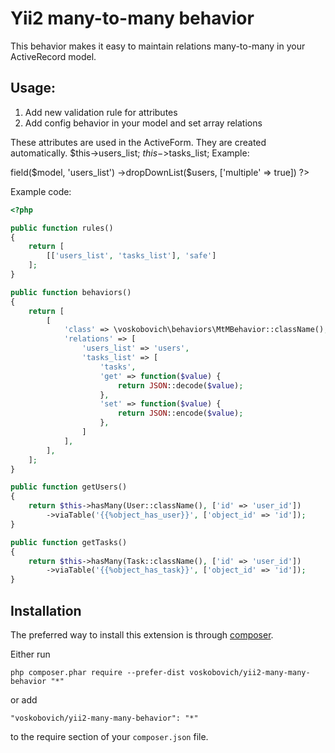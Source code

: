 Yii2 many-to-many behavior
===================
This behavior makes it easy to maintain relations many-to-many in your ActiveRecord model.

Usage:
------------
1. Add new validation rule for attributes  
2. Add config behavior in your model and set array relations

These attributes are used in the ActiveForm.
They are created automatically.
$this->users_list;
$this->$tasks_list;
Example:
<?= $form->field($model, 'users_list')
    ->dropDownList($users, ['multiple' => true]) ?>

Example code:

```php
<?php

public function rules()
{
    return [
        [['users_list', 'tasks_list'], 'safe']
    ];
}

public function behaviors()
{
    return [
        [
            'class' => \voskobovich\behaviors\MtMBehavior::className(),
            'relations' => [
                'users_list' => 'users',
                'tasks_list' => [
                    'tasks',
                    'get' => function($value) {
                        return JSON::decode($value);
                    },
                    'set' => function($value) {
                        return JSON::encode($value);
                    },
                ]
            ],
        ],
    ];
}

public function getUsers()
{
    return $this->hasMany(User::className(), ['id' => 'user_id'])
        ->viaTable('{{%object_has_user}}', ['object_id' => 'id']);
}

public function getTasks()
{
    return $this->hasMany(Task::className(), ['id' => 'user_id'])
        ->viaTable('{{%object_has_task}}', ['object_id' => 'id']);
}
```

Installation
------------

The preferred way to install this extension is through [composer](http://getcomposer.org/download/).

Either run

```
php composer.phar require --prefer-dist voskobovich/yii2-many-many-behavior "*"
```

or add

```
"voskobovich/yii2-many-many-behavior": "*"
```

to the require section of your `composer.json` file.